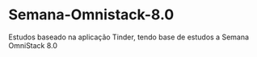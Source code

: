 # Semana-Omnistack-8.0
Estudos baseado na aplicação Tinder, tendo base de estudos a Semana OmniStack 8.0
